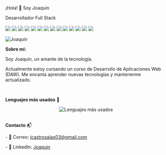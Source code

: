 ¡Hola! 👋 Soy Joaquín

Desarrollador Full Stack <br> <br> <img src="https://img.shields.io/badge/Java-007396?style=for-the-badge&logo=java&logoColor=white"/> <img src="https://img.shields.io/badge/Angular-DD0031?style=for-the-badge&logo=angular&logoColor=white"/> <img src="https://img.shields.io/badge/C%23-239120?style=for-the-badge&logo=c-sharp&logoColor=white"/> <img src="https://img.shields.io/badge/HTML-E34F26?style=for-the-badge&logo=html5&logoColor=white"/> <img src="https://img.shields.io/badge/CSS-1572B6?style=for-the-badge&logo=css3&logoColor=white"/> <img src="https://img.shields.io/badge/Spring%20Boot-6DB33F?style=for-the-badge&logo=springboot&logoColor=white"/> <img src="https://img.shields.io/badge/MySQL-4479A1?style=for-the-badge&logo=mysql&logoColor=white"/> <img src="https://img.shields.io/badge/JavaScript-F7DF1E?style=for-the-badge&logo=javascript&logoColor=black"/> <img src="https://img.shields.io/badge/Vue.js-35495E?style=for-the-badge&logo=vue.js&logoColor=4FC08D"/> <img src="https://img.shields.io/badge/Python-3776AB?style=for-the-badge&logo=python&logoColor=white"/> <img src="https://img.shields.io/badge/Bootstrap-563D7C?style=for-the-badge&logo=bootstrap&logoColor=white"/> <img src="https://img.shields.io/badge/Tailwind%20CSS-06B6D4?style=for-the-badge&logo=tailwindcss&logoColor=white"/> <img src="https://img.shields.io/badge/Android%20Studio-3DDC84?style=for-the-badge&logo=android-studio&logoColor=white"/> <img src="https://img.shields.io/badge/Unity-000000?style=for-the-badge&logo=unity&logoColor=white"/> <br>

<img align="center" alt="Joaquín" src="https://cdn.dribbble.com/users/1059583/screenshots/4171367/coding-freak.gif" />

<b>Sobre mí: </b>
<p>Soy Joaquín, un amante de la tecnología.</p> <p>Actualmente estoy cursando un curso de Desarrollo de Aplicaciones Web (DAW). Me encanta aprender nuevas tecnologías y mantenerme actualizado.</p> <br>

<b>Lenguajes más usados</b> 🚀 
<div style="display: flex; justify-content: center; gap: 10px; flex-wrap: wrap; margin-top: 10px"> <img src="https://github-readme-stats.vercel.app/api/top-langs/?username=Joakamakaka1&layout=compact&theme=dark" alt="Lenguajes más usados" /> </div> <br>

<b>Contacto </b>📬
<p>- 📧 Correo: <a href="mailto:jcastrosalas03@gmail.com">jcastrosalas03@gmail.com</a></p> <p>- 🔗 LinkedIn: <a href="https://www.linkedin.com/in/joaquin-castro-salas-54882b2b6/" target="_blank">Joaquin</a></p><br>
